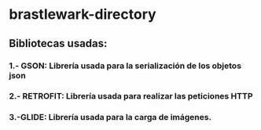 # brastlewark-directory

## Bibliotecas usadas:

### 1.- GSON: Librería usada para la serialización de los objetos json

### 2.- RETROFIT: Librería usada para realizar las peticiones HTTP

### 3.-GLIDE: Librería usada para la carga de imágenes.
